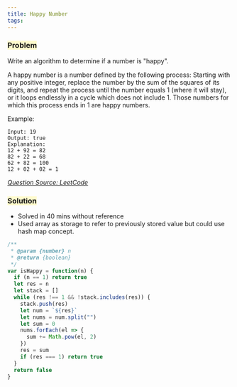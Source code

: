 ```yaml
---
title: Happy Number
tags:
---
```


### <span style="background-color: #FFFBCC"> Problem

Write an algorithm to determine if a number is "happy".

A happy number is a number defined by the following process: Starting with any positive integer, replace the number by the sum of the squares of its digits, and repeat the process until the number equals 1 (where it will stay), or it loops endlessly in a cycle which does not include 1. Those numbers for which this process ends in 1 are happy numbers.

Example:

```
Input: 19
Output: true
Explanation:
12 + 92 = 82
82 + 22 = 68
62 + 82 = 100
12 + 02 + 02 = 1
```

_[Question Source: LeetCode](https://leetcode.com/problems/happy-number/)_

### <span style="background-color: #FFFBCC"> Solution

- Solved in 40 mins without reference
- Used array as storage to refer to previously stored value but could use hash map concept.

```javascript
/**
 * @param {number} n
 * @return {boolean}
 */
var isHappy = function(n) {
  if (n == 1) return true
  let res = n
  let stack = []
  while (res !== 1 && !stack.includes(res)) {
    stack.push(res)
    let num = `${res}`
    let nums = num.split("")
    let sum = 0
    nums.forEach(el => {
      sum += Math.pow(el, 2)
    })
    res = sum
    if (res === 1) return true
  }
  return false
}
```

